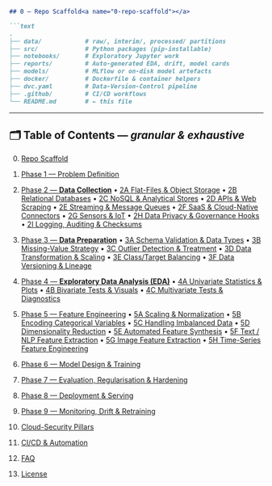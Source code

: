 ````markdown
## 0 — Repo Scaffold<a name="0-repo-scaffold"></a>

```text
.
├── data/            # raw/, interim/, processed/ partitions
├── src/             # Python packages (pip-installable)
├── notebooks/       # Exploratory Jupyter work
├── reports/         # Auto-generated EDA, drift, model cards
├── models/          # MLflow or on-disk model artefacts
├── docker/          # Dockerfile & container helpers
├── dvc.yaml         # Data-Version-Control pipeline
├── .github/         # CI/CD workflows
└── README.md        # ← this file
````

---

## 🗂️ Table of Contents — *granular & exhaustive*

0. [Repo Scaffold](#0-repo-scaffold)

1. [Phase 1 — Problem Definition](#1-phase-1--problem-definition)

2. [Phase 2 — **Data Collection**](#2-phase-2--data-collection)
   • [2A Flat-Files & Object Storage](#2a-flat-files--object-storage)
   • [2B Relational Databases](#2b-relational-databases)
   • [2C NoSQL & Analytical Stores](#2c-nosql--analytical-stores)
   • [2D APIs & Web Scraping](#2d-apis--web-scraping)
   • [2E Streaming & Message Queues](#2e-streaming--message-queues)
   • [2F SaaS & Cloud-Native Connectors](#2f-saas--cloud-native-connectors)
   • [2G Sensors & IoT](#2g-sensors--iot)
   • [2H Data Privacy & Governance Hooks](#2h-data-privacy--governance-hooks)
   • [2I Logging, Auditing & Checksums](#2i-logging-auditing--checksums)

3. [Phase 3 — **Data Preparation**](#3-phase-3--data-preparation)
   • [3A Schema Validation & Data Types](#3a-schema-validation--data-types)
   • [3B Missing-Value Strategy](#3b-missing-value-strategy)
   • [3C Outlier Detection & Treatment](#3c-outlier-detection--treatment)
   • [3D Data Transformation & Scaling](#3d-data-transformation--scaling)
   • [3E Class/Target Balancing](#3e-classtarget-balancing)
   • [3F Data Versioning & Lineage](#3f-data-versioning--lineage)

4. [Phase 4 — **Exploratory Data Analysis (EDA)**](#4-phase-4--exploratory-data-analysis)
   • [4A Univariate Statistics & Plots](#4a-univariate-statistics--plots)
   • [4B Bivariate Tests & Visuals](#4b-bivariate-tests--visuals)
   • [4C Multivariate Tests & Diagnostics](#4c-multivariate-tests--diagnostics)

5. [Phase 5 — Feature Engineering](#5-phase-5--feature-engineering)
   • [5A Scaling & Normalization](#5a-scaling--normalization)
   • [5B Encoding Categorical Variables](#5b-encoding-categorical-variables)
   • [5C Handling Imbalanced Data](#5c-handling-imbalanced-data)
   • [5D Dimensionality Reduction](#5d-dimensionality-reduction)
   • [5E Automated Feature Synthesis](#5e-automated-feature-synthesis)
   • [5F Text / NLP Feature Extraction](#5f-text--nlp-feature-extraction)
   • [5G Image Feature Extraction](#5g-image-feature-extraction)
   • [5H Time-Series Feature Engineering](#5h-time-series-feature-engineering)

6. [Phase 6 — Model Design & Training](#6-phase-6--model-design--training)

7. [Phase 7 — Evaluation, Regularisation & Hardening](#7-phase-7--evaluation-regularisation--hardening)

8. [Phase 8 — Deployment & Serving](#8-phase-8--deployment--serving)

9. [Phase 9 — Monitoring, Drift & Retraining](#9-phase-9--monitoring-drift--retraining)

10. [Cloud-Security Pillars](#10-cloud-security-pillars)

11. [CI/CD & Automation](#11-cicd--automation)

12. [FAQ](#12-faq)

13. [License](#13-license)

```
```
